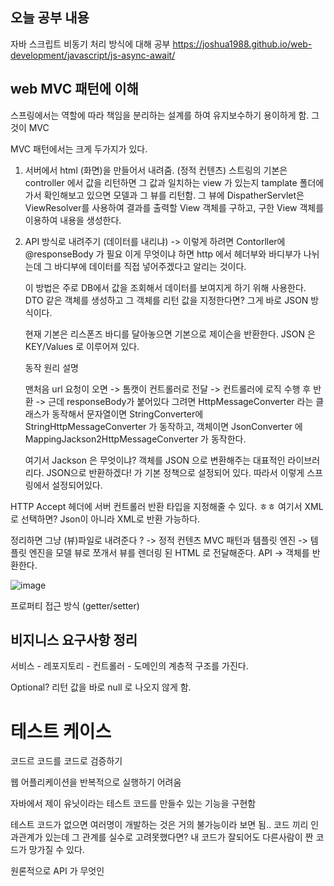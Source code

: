 ## 오늘 공부 내용
자바 스크립트 비동기 처리 방식에 대해 공부
https://joshua1988.github.io/web-development/javascript/js-async-await/

## web MVC 패턴에 이해

스프링에서는 역할에 따라 책임을 분리하는 설계를 하여 유지보수하기 용이하게 함. 
그것이 MVC 

MVC 패턴에서는 크게 두가지가 있다.
1) 서버에서 html (화면)을 만들어서 내려줌. (정적 컨텐츠)
   스트링의 기본은 controller 에서 값을 리턴하면 그 값과 일치하는 view 가 있는지
   tamplate 폴더에 가서 확인해보고 있으면 모델과 그 뷰를 리턴함. 
   그 뷰에 DispatherServlet은 ViewResolver를 사용하여 결과를 출력할 View 객체를 구하고, 
   구한 View 객체를 이용하여 내용을 생성한다.
   
2) API 방식로 내려주기 (데이터를 내리냐) -> 이렇게 하려면 Contorller에 
   @responseBody 가 필요
   이게 무엇이냐 하면
   http 에서 헤더부와 바디부가 나뉘는데 그 바디부에 데이터를 직접 넣어주겠다고 알리는 것이다.
   
   이 방법은 주로 DB에서 값을 조회해서 데이터를 보여지게 하기 위해 사용한다.
   DTO 같은 객체를 생성하고 그 객체를 리턴 값을 지정한다면?
   그게 바로 JSON 방식이다.
   
   현재 기본은 리스폰즈 바디를 달아놓으면 기본으로 제이슨을 반환한다. 
   JSON 은 KEY/Values 로 이루어져 있다.
   
   동작 원리 설명
   
   맨처음 url 요청이 오면 -> 톰캣이 컨트롤러로 전달 -> 컨트롤러에 로직 수행 후 반환
   -> 근데 responseBody가 붙어있다 그려면   HttpMessageConverter 라는 클래스가 동작해서
   문자열이면 StringConverter에 StringHttpMessageConverter 가 동작하고,
   객체이면 JsonConverter 에 MappingJackson2HttpMessageConverter 가 동작한다. 
   
   여기서 Jackson 은 무엇이냐? 객체를 JSON 으로 변환해주는 대표적인 라이브러리다. 
   JSON으로 반환하겠다! 가 기본 정책으로 설정되어 있다. 따라서 이렇게 스프링에서 설정되어있다. 
   
   
HTTP Accept 헤더에 서버 컨트롤러 반환 타입을 지정해줄 수 있다. ㅎㅎ 여기서 XML로 선택하면?
Json이 아니라 XML로 반환 가능하다. 


정리하면 그냥 (뷰)파일로 내려준다 ? -> 정적 컨텐츠 
      MVC 패턴과  템플릿 엔진 -> 템플릿 엔진을 모델 뷰로 쪼개서 뷰를 렌더링 된 HTML 로 전달해준다. 
      API -> 객체를 반환한다. 

   ![image](https://user-images.githubusercontent.com/26570275/120575896-d553b400-c45c-11eb-94bb-438825f95071.png)

프로퍼티 접근 방식 (getter/setter)


## 비지니스 요구사항 정리

서비스 - 레포지토리 - 컨트롤러 - 도메인의 계층적 구조를 가진다.

Optional?
리턴 값을 바로 null 로 나오지 않게 함.

# 테스트 케이스

코드르 코드를 코드로 검증하기

웹 어플리케이션을 반복적으로 실행하기 어려움

자바에서 제이 유닛이라는 테스트 코드를 만들수 있는 기능을 구현함

테스트 코드가 없으면 여러명이 개발하는 것은 거의 불가능이라 보면 됨..
코드 끼리 인과관계가 있는데 그 관계를 실수로 고려못했다면?
내 코드가 잘되어도 다른사람이 짠 코드가 망가질 수 있다. 







   

원론적으로 API 가 무엇인